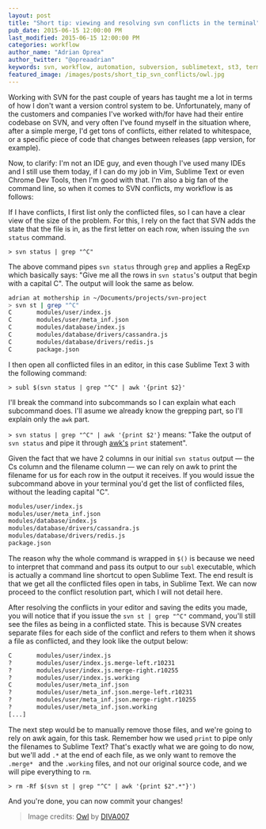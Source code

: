 ```yaml
---
layout: post
title: "Short tip: viewing and resolving svn conflicts in the terminal"
pub_date: 2015-06-15 12:00:00 PM
last_modified: 2015-06-15 12:00:00 PM
categories: workflow
author_name: "Adrian Oprea"
author_twitter: "@opreaadrian"
keywords: svn, workflow, automation, subversion, sublimetext, st3, terminal, iterm2
featured_image: /images/posts/short_tip_svn_conflicts/owl.jpg
---
```


Working with SVN for the past couple of years has taught me a lot in terms of how I don't want a version control system to be. Unfortunately, many of the customers and companies I've worked with/for have had their entire codebase on SVN, and very often I've found myself in the situation where, after a simple merge, I'd get tons of conflicts, either related to whitespace, or a specific piece of code that changes between releases (app version, for example).

Now, to clarify: I'm not an IDE guy, and even though I've used many IDEs and I still use them today, if I can do my job in Vim, Sublime Text or even Chrome Dev Tools, then I'm good with that. I'm also a big fan of the command line, so when it comes to SVN conflicts, my workflow is as follows:

If I have conflicts, I first list only the conflicted files, so I can have a clear view of the size of the problem. For this, I rely on the fact that SVN adds the state that the file is in, as the first letter on each row, when issuing the `svn status` command.

`> svn status | grep "^C"`

The above command pipes `svn status` through `grep` and applies a RegExp which basically says: "Give me all the rows in `svn status`'s output that begin with a capital C". The output will look the same as below.

```bash
adrian at mothership in ~/Documents/projects/svn-project
> svn st | grep "^C"
C       modules/user/index.js
C       modules/user/meta_inf.json
C       modules/database/index.js
C       modules/database/drivers/cassandra.js
C       modules/database/drivers/redis.js
C       package.json
```

I then open all conflicted files in an editor, in this case Sublime Text 3 with the following command:

`> subl $(svn status | grep "^C" | awk '{print $2}'`

I'll break the command into subcommands so I can explain what each subcommand does. I'll asume we already know the grepping part, so I'll explain only the `awk` part.

`> svn status | grep "^C" | awk '{print $2'}` means: "Take the output of `svn status` and pipe it through [awk's](https://en.wikipedia.org/wiki/AWK) `print` statement". 

Given the fact that we have 2 columns in our initial `svn status` output &mdash; the Cs column and the filename column &mdash; we can rely on awk to print the filename for us for each row in the output it receives. If you would issue the subcommand above in your terminal you'd get the list of conflicted files, without the leading capital "C".

```bash
modules/user/index.js
modules/user/meta_inf.json
modules/database/index.js
modules/database/drivers/cassandra.js
modules/database/drivers/redis.js
package.json
```

The reason why the whole command is wrapped in `$()` is because we need to interpret that command and pass its output to our `subl` executable, which is actually a command line shortcut to open Sublime Text. The end result is that we get all the conflicted files open in tabs, in Sublime Text. We can now proceed to the conflict resolution part, which I will not detail here.

After resolving the conflicts in your editor and saving the edits you made, you will notice that if you issue the `svn st | grep "^C"` command, you'll still see the files as being in a conflicted state. This is because SVN creates separate files for each side of the conflict and refers to them when it shows a file as conflicted, and they look like the output below:

```bash
C       modules/user/index.js
?       modules/user/index.js.merge-left.r10231
?       modules/user/index.js.merge-right.r10255
?       modules/user/index.js.working
C       modules/user/meta_inf.json
?       modules/user/meta_inf.json.merge-left.r10231
?       modules/user/meta_inf.json.merge-right.r10255
?       modules/user/meta_inf.json.working
[...]
```

The next step would be to manually remove those files, and we're going to rely on awk again, for this task. Remember how we used `print` to pipe only the filenames to Sublime Text? That's exactly what we are going to do now, but we'll add `.*` at the end of each file, as we only want to remove the `.merge* ` and the `.working` files, and not our original source code, and we will pipe everything to `rm`.

`> rm -Rf $(svn st | grep "^C" | awk '{print $2".*"}')`

And you're done, you can now commit your changes!

> Image credits: [Owl](https://flic.kr/p/6AMV1C) by [DIVA007](https://www.flickr.com/photos/23975018@N04/)
